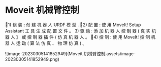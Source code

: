 # Moveit  机械臂控制


 1) 组 装 : 创 建 机 器 人 URDF 模 型 .
2) 配 置 : 使 用 MoveIt! Setup Assistant 工 具 生 成 配 置 文 件 。
3) 驱 动 : 添 加 机 器 人 控 制 器 ( 真 实 机 器 人 》 或 控 制 器 插 件 ( 仿 真
机 器 人 。
4) 控 制 : 使 用 MoveIt! 控 制 机 器 人 运 动 ( 算 法 仿 真 、 物 理 仿
  真 ) 。

![image-20230305141852949](Moveit  机械臂控制.assets/image-20230305141852949.png)


